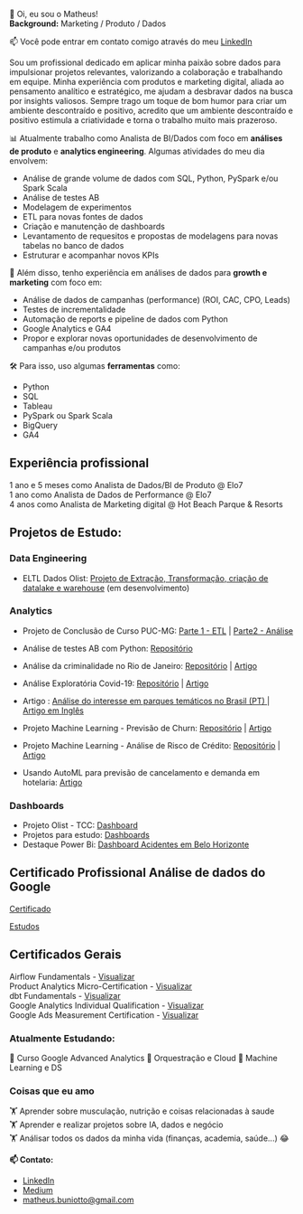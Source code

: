  👋 Oi, eu sou o Matheus!\
 **Background:** Marketing / Produto / Dados
 
📫 Você pode entrar em contato comigo através do meu [LinkedIn](https://www.linkedin.com/in/matheus-buniotto)

Sou um profissional dedicado em aplicar minha paixão sobre dados para impulsionar projetos relevantes, valorizando a colaboração e trabalhando em equipe. Minha experiência com produtos e marketing digital, aliada ao pensamento analítico e estratégico, me ajudam a desbravar dados na busca por insights valiosos. Sempre trago um toque de bom humor para criar um ambiente descontraído e positivo, acredito que um ambiente descontraído e positivo estimula a criatividade e torna o trabalho muito mais prazeroso. 

📊 Atualmente trabalho como Analista de BI/Dados com foco em **análises de produto** e **analytics engineering**. Algumas atividades do meu dia envolvem:
- Análise de grande volume de dados com SQL, Python, PySpark e/ou Spark Scala
- Análise de testes AB
- Modelagem de experimentos
- ETL para novas fontes de dados
- Criação e manutenção de dashboards
- Levantamento de requesitos e propostas de modelagens para novas tabelas no banco de dados
- Estruturar e acompanhar novos KPIs

🚀 Além disso, tenho experiência em análises de dados para **growth e marketing** com foco em:
- Análise de dados de campanhas (performance) (ROI, CAC, CPO, Leads)
- Testes de incrementalidade 
- Automação de reports e pipeline de dados com Python
- Google Analytics e GA4
- Propor e explorar novas oportunidades de desenvolvimento de campanhas e/ou produtos

🛠️ Para isso, uso algumas **ferramentas** como:
- Python
- SQL 
- Tableau
- PySpark ou Spark Scala
- BigQuery
- GA4

## Experiência profissional
1 ano e 5 meses como Analista de Dados/BI de Produto @ Elo7 \
1 ano como Analista de Dados de Performance @ Elo7 \
4 anos como Analista de Marketing digital @ Hot Beach Parque & Resorts 

## Projetos de Estudo:

### Data Engineering
* ELTL Dados Olist: [Projeto de Extração, Transformação, criação de datalake e warehouse](https://github.com/matheusbuniotto/projeto_olist_eng_dados) (em desenvolvimento)

### Analytics 
* Projeto de Conclusão de Curso PUC-MG: [Parte 1 - ETL](https://matheus-buniotto.medium.com/analisando-os-dados-do-olist-e-commerce-parte-1-510598430aa3)  | [Parte2 - Análise](https://matheus-buniotto.medium.com/an%C3%A1lise-explorat%C3%B3ria-de-dados-eda-e-commerce-olist-e0e7031b4e93)

* Análise de testes AB com Python: [Repositório](https://github.com/matheusbuniotto/ab-test-analytics)

* Análise da criminalidade no Rio de Janeiro: [Repositório](https://github.com/matheusbuniotto/portfolio/blob/main/Projects/Analisando_a_Viol%C3%AAncia_no_Rio_de_Janeiro.ipynb) | [Artigo](https://matheus-buniotto.medium.com/viol%C3%AAncia-no-rio-de-janeiro-an%C3%A1lise-dos-dados-24b94e6edb94)
 
* Análise Exploratória Covid-19: [Repositório](https://github.com/matheusbuniotto/portfolio/blob/main/Projects/Projeto_Panorama_da_Covid_19.ipynb) | [Artigo](https://matheus-buniotto.medium.com/an%C3%A1lise-de-dados-covid-19-26cafa71f3b8)
* Artigo : [Análise do interesse em parques temáticos no Brasil (PT) ](https://matheus-buniotto.medium.com/o-interesse-por-parques-tem%C3%A1ticos-no-brasil-durante-a-pandemia-61982dc84e30) | [Artigo em Inglês](https://matheus-buniotto.medium.com/the-interest-in-theme-parks-in-brazil-during-a-pandemic-ffbdc17d715)

* Projeto Machine Learning - Previsão de Churn: [Repositório](https://github.com/matheusbuniotto/portfolio/blob/main/Projects/Churn_Prediction_para_empresa_de_Telecomunica%C3%A7%C3%B5es.ipynb) | [Artigo](https://matheus-buniotto.medium.com/projeto-churn-rate-prediction-1d2b21067b42)

* Projeto Machine Learning - Análise de Risco de Crédito: [Repositório](https://github.com/matheusbuniotto/portfolio/blob/main/Projects/Projeto%20Risco%20de%20Cr%C3%A9dito.ipynb) | [Artigo](https://matheus-buniotto.medium.com/detec%C3%A7%C3%A3o-de-fraudes-em-cart%C3%B5es-de-cr%C3%A9dito-com-machine-learning-e000d26ab30b)

* Usando AutoML para previsão de cancelamento e demanda em hotelaria: [Artigo](https://matheus-buniotto.medium.com/usando-automl-para-previs%C3%A3o-de-demanda-e-cancelamento-de-hospedagem-hotel-e-resort-f2ac289ec7ac)

### Dashboards
* Projeto Olist - TCC: [Dashboard](https://app.powerbi.com/view?r=eyJrIjoiMjE4ZGFmZWUtMjUzZS00ZWQzLTlmOWMtMzIyMGNjNzRhNGY4IiwidCI6IjE0Y2JkNWE3LWVjOTQtNDZiYS1iMzE0LWNjMGZjOTcyYTE2MSIsImMiOjh9)
* Projetos para estudo: [Dashboards](https://github.com/matheusbuniotto/portifolio/tree/main/Dashboards)
* Destaque Power Bi: [Dashboard Acidentes em Belo Horizonte](https://app.powerbi.com/view?r=eyJrIjoiOWYxNzliZDgtMjZjZC00NjhkLWJjNTQtNTFlYTM0NGM2OTAxIiwidCI6IjE0Y2JkNWE3LWVjOTQtNDZiYS1iMzE0LWNjMGZjOTcyYTE2MSIsImMiOjh9&pageName=ReportSection963661846c11d75c7999)


## Certificado Profissional Análise de dados do Google
[Certificado](https://www.credly.com/badges/05d3d891-c278-44e6-9fc9-52c02c864b0a/public_url)

[Estudos](https://github.com/matheusbuniotto/Google-Data-Analytics-Certification)

## Certificados Gerais
Airflow Fundamentals - [Visualizar](https://www.credly.com/badges/00ff94ff-accb-4888-ace1-2eaea8c3fdcb/public_url)\
Product Analytics Micro-Certification - [Visualizar](https://drive.google.com/file/d/1eCNDPvy3MlcHCRhDnqKWSbnhtnDdS9oW/view)\
dbt Fundamentals - [Visualizar](https://www.credential.net/294506fc-40d1-4590-adb9-fc67931f3886)\
Google Analytics Individual Qualification - [Visualizar](https://skillshop.exceedlms.com/student/award/X8MGeFYAgfFAxAwh9VRYouE3)\
Google Ads Measurement Certification - [Visualizar](https://skillshop.exceedlms.com/student/award/922AsswB5EHDkwasUtVWngtk)

### Atualmente Estudando:
🌱 Curso Google Advanced Analytics 
🌱 Orquestração e Cloud
🌱 Machine Learning e DS

### Coisas que eu amo
🏋️ Aprender sobre musculação, nutrição e coisas relacionadas à saude\
🏋️ Aprender e realizar projetos sobre IA, dados e negócio\
🏋️ Análisar todos os dados da minha vida (finanças, academia, saúde...) 😂

**📫 Contato:**
* [LinkedIn](https://www.linkedin.com/in/matheus-buniotto)
* [Medium](https://matheus-buniotto.medium.com/)
* matheus.buniotto@gmail.com
<!--
**matheusbuniotto/matheusbuniotto** is a ✨ _special_ ✨ repository because its `README.md` (this file) appears on your GitHub profile.

Here are some ideas to get you started:

- 🔭 I’m currently working on ...
- 🌱 I’m currently learning ...
- 👯 I’m looking to collaborate on ...
- 🤔 I’m looking for help with ...
- 💬 Ask me about ...
- 📫 How to reach me: ...
- 😄 Pronouns: ...
- ⚡ Fun fact: ...
-->
